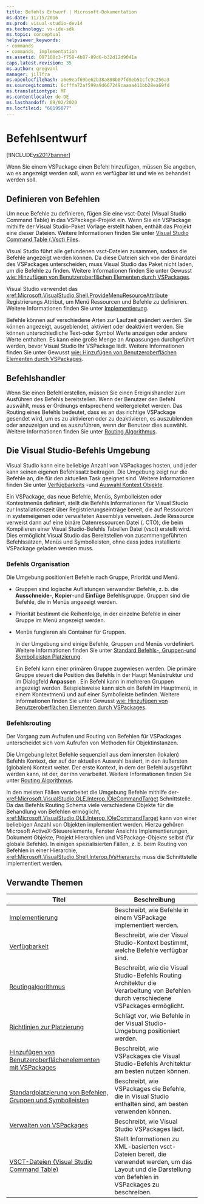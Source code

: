 ```yaml
---
title: Befehls Entwurf | Microsoft-Dokumentation
ms.date: 11/15/2016
ms.prod: visual-studio-dev14
ms.technology: vs-ide-sdk
ms.topic: conceptual
helpviewer_keywords:
- commands
- commands, implementation
ms.assetid: 097108c3-f758-4b87-89d6-b32d12d9041a
caps.latest.revision: 35
ms.author: gregvanl
manager: jillfra
ms.openlocfilehash: a6e9eaf69be62b38a880b07fd8eb51cfc9c256a3
ms.sourcegitcommit: 6cfffa72af599a9d667249caaaa411bb28ea69fd
ms.translationtype: MT
ms.contentlocale: de-DE
ms.lasthandoff: 09/02/2020
ms.locfileid: "68195077"
---
```

# <a name="command-design"></a>Befehlsentwurf
[!INCLUDE[vs2017banner](../../includes/vs2017banner.md)]

Wenn Sie einem VSPackage einen Befehl hinzufügen, müssen Sie angeben, wo es angezeigt werden soll, wann es verfügbar ist und wie es behandelt werden soll.  
  
## <a name="defining-commands"></a>Definieren von Befehlen  
 Um neue Befehle zu definieren, fügen Sie eine vsct-Datei (Visual Studio Command Table) in das VSPackage-Projekt ein. Wenn Sie ein VSPackage mithilfe der Visual Studio-Paket Vorlage erstellt haben, enthält das Projekt eine dieser Dateien. Weitere Informationen finden Sie unter [Visual Studio Command Table (.Vsct) Files](../../extensibility/internals/visual-studio-command-table-dot-vsct-files.md).  
  
 Visual Studio führt alle gefundenen vsct-Dateien zusammen, sodass die Befehle angezeigt werden können. Da diese Dateien sich von der Binärdatei des VSPackages unterscheiden, muss Visual Studio das Paket nicht laden, um die Befehle zu finden. Weitere Informationen finden Sie unter Gewusst [wie: Hinzufügen von Benutzeroberflächen Elementen durch VSPackages](../../extensibility/internals/how-vspackages-add-user-interface-elements.md).  
  
 Visual Studio verwendet das <xref:Microsoft.VisualStudio.Shell.ProvideMenuResourceAttribute> Registrierungs Attribut, um Menü Ressourcen und Befehle zu definieren. Weitere Informationen finden Sie unter [Implementierung](../../extensibility/internals/command-implementation.md).  
  
 Befehle können auf verschiedene Arten zur Laufzeit geändert werden. Sie können angezeigt, ausgeblendet, aktiviert oder deaktiviert werden. Sie können unterschiedliche Text-oder Symbol Werte anzeigen oder andere Werte enthalten. Es kann eine große Menge an Anpassungen durchgeführt werden, bevor Visual Studio Ihr VSPackage lädt. Weitere Informationen finden Sie unter Gewusst [wie: Hinzufügen von Benutzeroberflächen Elementen durch VSPackages](../../extensibility/internals/how-vspackages-add-user-interface-elements.md).  
  
## <a name="command-handlers"></a>Befehlshandler  
 Wenn Sie einen Befehl erstellen, müssen Sie einen Ereignishandler zum Ausführen des Befehls bereitstellen. Wenn der Benutzer den Befehl auswählt, muss er Ordnungs entsprechend weitergeleitet werden. Das Routing eines Befehls bedeutet, dass es an das richtige VSPackage gesendet wird, um es zu aktivieren oder zu deaktivieren, es auszublenden oder anzuzeigen und es auszuführen, wenn der Benutzer dies auswählt. Weitere Informationen finden Sie unter [Routing Algorithmus](../../extensibility/internals/command-routing-algorithm.md).  
  
## <a name="the-visual-studio-command-environment"></a>Die Visual Studio-Befehls Umgebung  
 Visual Studio kann eine beliebige Anzahl von VSPackages hosten, und jeder kann seinen eigenen Befehlssatz beitragen. Die Umgebung zeigt nur die Befehle an, die für den aktuellen Task geeignet sind. Weitere Informationen finden Sie unter [Verfügbarkeits](../../extensibility/internals/command-availability.md) -und [Auswahl Kontext Objekte](../../extensibility/internals/selection-context-objects.md).  
  
 Ein VSPackage, das neue Befehle, Menüs, Symbolleisten oder Kontextmenüs definiert, stellt die Befehls Informationen für Visual Studio zur Installationszeit über Registrierungseinträge bereit, die auf Ressourcen in systemeigenen oder verwalteten Assemblys verweisen. Jede Ressource verweist dann auf eine binäre Datenressourcen Datei (. CTO), die beim Kompilieren einer Visual Studio-Befehls Tabellen Datei (vsct) erstellt wird. Dies ermöglicht Visual Studio das Bereitstellen von zusammengeführten Befehlssätzen, Menüs und Symbolleisten, ohne dass jedes installierte VSPackage geladen werden muss.  
  
### <a name="command-organization"></a>Befehls Organisation  
 Die Umgebung positioniert Befehle nach Gruppe, Priorität und Menü.  
  
- Gruppen sind logische Auflistungen verwandter Befehle, z. b. die **Ausschneide**-, **Kopier**-und **Einfüge** Befehlsgruppe. Gruppen sind die Befehle, die in Menüs angezeigt werden.  
  
- Priorität bestimmt die Reihenfolge, in der einzelne Befehle in einer Gruppe im Menü angezeigt werden.  
  
- Menüs fungieren als Container für Gruppen.  
  
  In der Umgebung sind einige Befehle, Gruppen und Menüs vordefiniert. Weitere Informationen finden Sie unter [Standard Befehls-, Gruppen-und Symbolleisten Platzierung](../../extensibility/internals/default-command-group-and-toolbar-placement.md).  
  
  Ein Befehl kann einer primären Gruppe zugewiesen werden. Die primäre Gruppe steuert die Position des Befehls in der Haupt Menüstruktur und im Dialogfeld **Anpassen** . Ein Befehl kann in mehreren Gruppen angezeigt werden. Beispielsweise kann sich ein Befehl im Hauptmenü, in einem Kontextmenü und auf einer Symbolleiste befinden. Weitere Informationen finden Sie unter Gewusst [wie: Hinzufügen von Benutzeroberflächen Elementen durch VSPackages](../../extensibility/internals/how-vspackages-add-user-interface-elements.md).  
  
### <a name="command-routing"></a>Befehlsrouting  
 Der Vorgang zum Aufrufen und Routing von Befehlen für VSPackages unterscheidet sich vom Aufrufen von Methoden für Objektinstanzen.  
  
 Die Umgebung leitet Befehle sequenziell aus dem innersten (lokalen) Befehls Kontext, der auf der aktuellen Auswahl basiert, in den äußersten (globalen) Kontext weiter. Der erste Kontext, in dem der Befehl ausgeführt werden kann, ist der, der ihn verarbeitet. Weitere Informationen finden Sie unter [Routing Algorithmus](../../extensibility/internals/command-routing-algorithm.md).  
  
 In den meisten Fällen verarbeitet die Umgebung Befehle mithilfe der- <xref:Microsoft.VisualStudio.OLE.Interop.IOleCommandTarget> Schnittstelle. Da das Befehls Routing Schema viele verschiedene Objekte für die Behandlung von Befehlen ermöglicht, <xref:Microsoft.VisualStudio.OLE.Interop.IOleCommandTarget> kann von einer beliebigen Anzahl von Objekten implementiert werden. Hierzu gehören Microsoft ActiveX-Steuerelemente, Fenster Ansichts Implementierungen, Dokument Objekte, Projekt Hierarchien und VSPackage-Objekte selbst (für globale Befehle). In einigen spezialisierten Fällen, z. b. beim Routing von Befehlen in einer Hierarchie, <xref:Microsoft.VisualStudio.Shell.Interop.IVsHierarchy> muss die Schnittstelle implementiert werden.  
  
## <a name="related-topics"></a>Verwandte Themen  
  
|Titel|Beschreibung|  
|-----------|-----------------|  
|[Implementierung](../../extensibility/internals/command-implementation.md)|Beschreibt, wie Befehle in einem VSPackage implementiert werden.|  
|[Verfügbarkeit](../../extensibility/internals/command-availability.md)|Beschreibt, wie der Visual Studio-Kontext bestimmt, welche Befehle verfügbar sind.|  
|[Routingalgorithmus](../../extensibility/internals/command-routing-algorithm.md)|Beschreibt, wie die Visual Studio-Befehls Routing Architektur die Verarbeitung von Befehlen durch verschiedene VSPackages ermöglicht.|  
|[Richtlinien zur Platzierung](../../extensibility/internals/command-placement-guidelines.md)|Schlägt vor, wie Befehle in der Visual Studio-Umgebung positioniert werden.|  
|[Hinzufügen von Benutzeroberflächenelementen mit VSPackages](../../extensibility/internals/how-vspackages-add-user-interface-elements.md)|Beschreibt, wie VSPackages die Visual Studio-Befehls Architektur am besten nutzen können.|  
|[Standardplatzierung von Befehlen, Gruppen und Symbolleisten](../../extensibility/internals/default-command-group-and-toolbar-placement.md)|Beschreibt, wie VSPackages die Befehle, die in Visual Studio enthalten sind, am besten verwenden können.|  
|[Verwalten von VSPackages](../../extensibility/managing-vspackages.md)|Beschreibt, wie Visual Studio VSPackages lädt.|  
|[VSCT-Dateien (Visual Studio Command Table)](../../extensibility/internals/visual-studio-command-table-dot-vsct-files.md)|Stellt Informationen zu XML-basierten vsct-Dateien bereit, die verwendet werden, um das Layout und die Darstellung von Befehlen in VSPackages zu beschreiben.|
